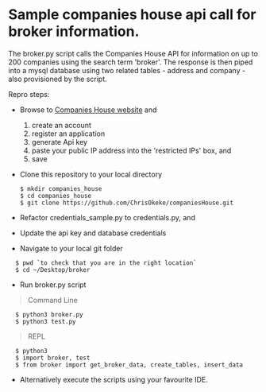 # Sample companies house api call for broker information.

The broker.py script calls the Companies House API for information on up to 200 companies using the search term 'broker'. The response is then piped into a mysql database using two related tables - address and company - also provisioned by the script.

Repro steps:

* Browse to [Companies House website](https://developer.companieshouse.gov.uk/developer/applications/register) and
  1. create an account
  2. register an application
  3. generate Api key
  4. paste your public IP address into the 'restricted IPs' box, and
  5. save

* Clone this repository to your local directory
  ```
  $ mkdir companies_house
  $ cd companies_house
  $ git clone https://github.com/ChrisOkeke/companiesHouse.git
  ```
* Refactor credentials_sample.py to credentials.py, and
* Update the api key and database credentials
* Navigate to your local git folder
```
  $ pwd `to check that you are in the right location`
  $ cd ~/Desktop/broker
```
* Run broker.py script
> Command Line
```
  $ python3 broker.py
  $ python3 test.py
```
> REPL
```
  $ python3
  $ import broker, test
  $ from broker import get_broker_data, create_tables, insert_data
```
* Alternatively execute the scripts using your favourite IDE.